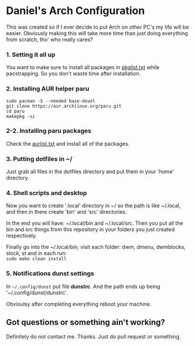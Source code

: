 # Daniel's Arch Configuration

This was created so if I ever decide to put Arch on other PC's my life will be easier.
Obviously making this will take more time than just doing everything from scratch, tho' who really cares?

### 1. Setting it all up

You want to make sure to install all packages in [pkglist.txt](https://github.com/danielradosa/dac/blob/main/pkglist.txt) while pacstrapping.
So you don't waste time after installation.

### 2. Installing AUR helper paru

`sudo pacman -S --needed base-devel`  
`git clone https://aur.archlinux.org/paru.git`  
`cd paru`  
`makepkg -si`  

### 2-2. Installing paru packages

Check the [aurlist.txt](https://github.com/danielradosa/dac/blob/main/aurlist.txt) and install all of the packages.

### 3. Putting dotfiles in ~/

Just grab all files in the dotfiles directory and put them in your 'home' directory.

### 4. Shell scripts and desktop

Now you want to create '.local' directory in ~/ so the path is like ~/.local,
and then in there create 'bin' and 'src' directories.

In the end you will have: ~/.local/bin and ~/.local/src.
Then you put all the bin and src things from this repository in your folders you just created respectively.

Finally go into the ~/.local/bin, visit each folder: dwm, dmenu, dwmblocks, slock, st
and in each run:  
`sudo make clean install`

### 5. Notifications dunst settings

In `~/.config/dunst` put file **dunstrc**.
And the path ends up being '~/.config/dunst/dunstrc'.

Obvioulsy after completing everything reboot your machine.

## Got questions or something ain't working?

Definitely do not contact me. Thanks.
Just do pull request or something.
